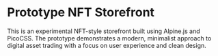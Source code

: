 # Prototype NFT Storefront

This is an experimental NFT-style storefront built using Alpine.js and PicoCSS. The prototype demonstrates a modern, minimalist approach to digital asset trading with a focus on user experience and clean design. 
